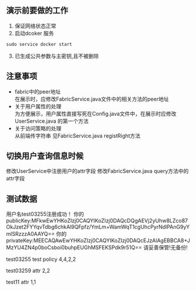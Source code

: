 ##  演示前要做的工作
1. 保证网络状态正常
2. 启动dcoker 服务  
```
sudo service docker start
```
3. 已生成公共参数与主密钥,且不被删除


## 注意事项
- fabric中的peer地址  
在展示时，应修改FabricService.java文件中的相关方法的peer地址
- 关于用户属性的处理  
为方便展示，用户属性直接写死在Config.java文件中，在展示时应修改UserService.java 的第一个方法
- 关于访问策略的处理  
从前端传字符串
见FabricService.java registRight方法  


## 切换用户查询信息时候
修改UserService中注册用户的attr字段
修改FabricService.java query方法中的attr字段


## 测试数据

用户名test03255注册成功！
你的publicKey:MFkwEwYHKoZIzj0CAQYIKoZIzj0DAQcDQgAEVj2yUhw8LZco87OkJzet2FYYqvTdbg6chkAl9QFpfz/YmLm+WamWqT1cgUhcPyrNdlPAnG9yYmlSRzzzA0AAYQ==
你的privateKey:MEECAQAwEwYHKoZIzj0CAQYIKoZIzj0DAQcEJzAlAgEBBCA8+JMzYU4ZN4p0boCsboi0buhpEUGhMSFEKSPdk9r51Q==
请妥善保管!无备份!

test03255
test
policy 4,4,2,2

test03259
attr 2,2

test11
attr 1,1

